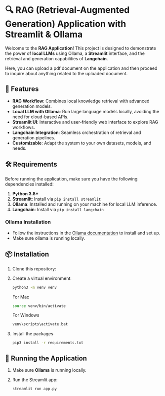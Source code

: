 # 🔍 RAG (Retrieval-Augmented Generation) Application with Streamlit & Ollama

Welcome to the **RAG Application**! This project is designed to demonstrate the power of **local LLMs** using Ollama, a **Streamlit** interface, and the retrieval and generation capabilities of **Langchain**.

Here, you can upload a pdf document on the application and then proceed to inquire about anything related to the uploaded document. 

## 🚀 Features

- **RAG Workflow**: Combines local knowledge retrieval with advanced generation models.
- **Local LLM with Ollama**: Run large language models locally, avoiding the need for cloud-based APIs.
- **Streamlit UI**: Interactive and user-friendly web interface to explore RAG workflows.
- **Langchain Integration**: Seamless orchestration of retrieval and generation pipelines.
- **Customizable**: Adapt the system to your own datasets, models, and needs.

## 🛠️ Requirements

Before running the application, make sure you have the following dependencies installed:

1. **Python 3.8+**
2. **Streamlit**: Install via `pip install streamlit`
3. **Ollama**: Installed and running on your machine for local LLM inference.
4. **Langchain**: Install via `pip install langchain`

### Ollama Installation

- Follow the instructions in the [Ollama documentation](https://ollama.com/) to install and set up.
- Make sure ollama is running locally.

## 📦 Installation

1. Clone this repository:

2. Create a virtual environment:

   ```bash
   python3 -m venv venv
   ```
   For Mac
   ```bash
   source venv/bin/activate
   ```
   For Windows
   ```bash
   venv\scripts\activate.bat
   ```
3. Install the packages

   ```bash
   pip3 install -r requirements.txt
   ```

## 🚀 Running the Application

1. Make sure **Ollama** is running locally.
2. Run the Streamlit app:

   ```bash
   streamlit run app.py
   ```
   

